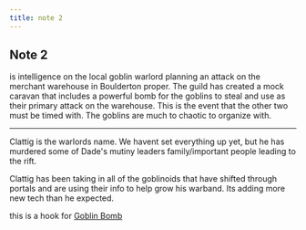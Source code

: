 ```yaml
---
title: note 2
---
```


## Note 2 

is intelligence on the local goblin warlord planning an attack on the merchant warehouse in Boulderton proper. The guild has created a mock caravan that includes a powerful bomb for the goblins to steal and use as their primary attack on the warehouse.  This is the event that the other two must be timed with. The goblins are much to chaotic to organize with. 

---

Clattig is the warlords name. We havent set everything up yet, but he has murdered some of Dade's mutiny leaders family/important people leading to the rift.

Clattig has been taking in all of the goblinoids that have shifted through portals and are using their info to help grow his warband. Its adding more new tech than he expected.

this is a hook for [Goblin Bomb](/outskirts/modules/e6_goblin_bomb/)

